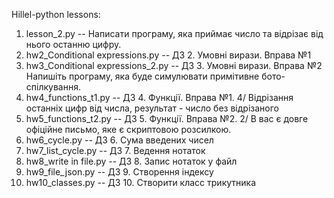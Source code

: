 Hillel-python lessons:
1. lesson_2.py -- 
 Написати програму, яка приймає число та відрізає від нього останню цифру.
2. hw2_Conditional expressions.py -- 
 ДЗ 2. Умовні вирази. Вправа №1
3. hw3_Conditional expressions_2.py -- 
 ДЗ 3. Умовні вирази. Вправа №2
 Напишіть програму, яка буде симулювати примітивне бото-спілкування.
4. hw4_functions_t1.py -- 
 ДЗ 4. Функції. Вправа №1. 
 4/ Відрізання останніх цифр від числа, результат - число без відрізаного
5. hw5_functions_t2.py -- 
 ДЗ 5. Функції. Вправа №2. 
 2/ В вас є довге офіційне письмо, яке є скриптовою розсилкою. 
6. hw6_cycle.py -- 
 ДЗ 6. Сума введених чисел
7. hw7_list_cycle.py --
 ДЗ 7. Ведення нотаток
8. hw8_write in file.py --
 ДЗ 8. Запис нотаток у файл
9. hw9_file_json.py --
 ДЗ 9. Створення індексу
10. hw10_classes.py -- 
 ДЗ 10. Створити класс трикутника